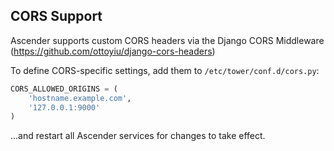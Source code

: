 ## CORS Support

Ascender supports custom CORS headers via the Django CORS Middleware
(https://github.com/ottoyiu/django-cors-headers)

To define CORS-specific settings, add them to ``/etc/tower/conf.d/cors.py``:

```python
CORS_ALLOWED_ORIGINS = (
    'hostname.example.com',
    '127.0.0.1:9000'
)
```

...and restart all Ascender services for changes to take effect.
